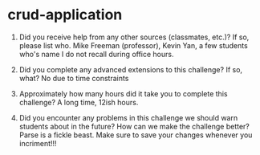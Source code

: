# crud-application

1. Did you receive help from any other sources (classmates, etc.)? If so, please list who.
	Mike Freeman (professor), Kevin Yan, a few students who's name I do not recall during office hours.

2. Did you complete any advanced extensions to this challenge? If so, what?
	No due to time constraints

3. Approximately how many hours did it take you to complete this challenge?
	A long time, 12ish hours.

4. Did you encounter any problems in this challenge we should warn students about in the future? How can we make the challenge better?
	Parse is a fickle beast. Make sure to save your changes whenever you incriment!!!